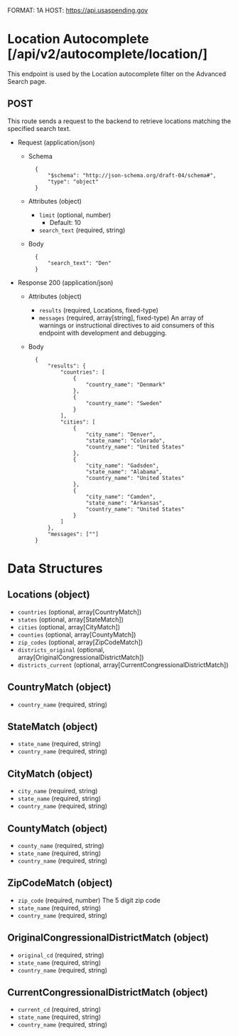 FORMAT: 1A
HOST: https://api.usaspending.gov

# Location Autocomplete [/api/v2/autocomplete/location/]

This endpoint is used by the Location autocomplete filter on the Advanced Search page.

## POST

This route sends a request to the backend to retrieve locations matching the specified search text.

+ Request (application/json)
    + Schema

            {
                "$schema": "http://json-schema.org/draft-04/schema#",
                "type": "object"
            }

    + Attributes (object)
        + `limit` (optional, number)
            + Default: 10
        + `search_text` (required, string)
    + Body

            {
                "search_text": "Den"
            }

+ Response 200 (application/json)
    + Attributes (object)
        + `results` (required, Locations, fixed-type)
        + `messages` (required, array[string], fixed-type) An array of warnings or instructional directives to aid consumers of this endpoint with development and debugging.
    + Body

            {
                "results": {
                    "countries": [
                        {
                            "country_name": "Denmark"
                        },
                        {
                            "country_name": "Sweden"
                        }
                    ],
                    "cities": [
                        {
                            "city_name": "Denver",
                            "state_name": "Colorado",
                            "country_name": "United States"
                        },
                        {
                            "city_name": "Gadsden",
                            "state_name": "Alabama",
                            "country_name": "United States"
                        },
                        {
                            "city_name": "Camden",
                            "state_name": "Arkansas",
                            "country_name": "United States"
                        }
                    ]
                },
                "messages": [""]
            }

# Data Structures

## Locations (object)
+ `countries` (optional, array[CountryMatch])
+ `states` (optional, array[StateMatch])
+ `cities` (optional, array[CityMatch])
+ `counties` (optional, array[CountyMatch])
+ `zip_codes` (optional, array[ZipCodeMatch])
+ `districts_original` (optional, array[OriginalCongressionalDistrictMatch])
+ `districts_current` (optional, array[CurrentCongressionalDistrictMatch])

## CountryMatch (object)
+ `country_name` (required, string)

## StateMatch (object)
+ `state_name` (required, string)
+ `country_name` (required, string)

## CityMatch (object)
+ `city_name` (required, string)
+ `state_name` (required, string)
+ `country_name` (required, string)

## CountyMatch (object)
+ `county_name` (required, string)
+ `state_name` (required, string)
+ `country_name` (required, string)

## ZipCodeMatch (object)
+ `zip_code` (required, number) The 5 digit zip code
+ `state_name` (required, string)
+ `country_name` (required, string)

## OriginalCongressionalDistrictMatch (object)
+ `original_cd` (required, string)
+ `state_name` (required, string)
+ `country_name` (required, string)

## CurrentCongressionalDistrictMatch (object)
+ `current_cd` (required, string)
+ `state_name` (required, string)
+ `country_name` (required, string)
